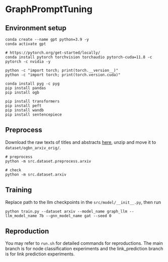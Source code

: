 # GraphPromptTuning

## Environment setup
```
conda create --name gpt python=3.9 -y
conda activate gpt

# https://pytorch.org/get-started/locally/
conda install pytorch torchvision torchaudio pytorch-cuda=11.8 -c pytorch -c nvidia -y

python -c "import torch; print(torch.__version__)"
python -c "import torch; print(torch.version.cuda)"

conda install pyg -c pyg
pip install pandas
pip install ogb

pip install transformers
pip install peft
pip install wandb
pip install sentencepiece
```

## Preprocess
Download the raw texts of titles and abstracts [here](https://snap.stanford.edu/ogb/data/misc/ogbn_arxiv/titleabs.tsv.gz), unzip and move it to `dataset/ogbn_arxiv_orig/`.
```
# preprocess
python -m src.dataset.preprocess.arxiv

# check
python -m src.dataset.arxiv
```

## Training
Replace path to the llm checkpoints in the `src/model/__init__.py`, then run
```
python train.py --dataset arxiv --model_name graph_llm --llm_model_name 7b --gnn_model_name gat --seed 0
```

## Reproduction
You may refer to ```run.sh``` for detailed commands for reproductions. The main branch is for node classification experiments and the link_prediction branch is for link prediction experiments. 
